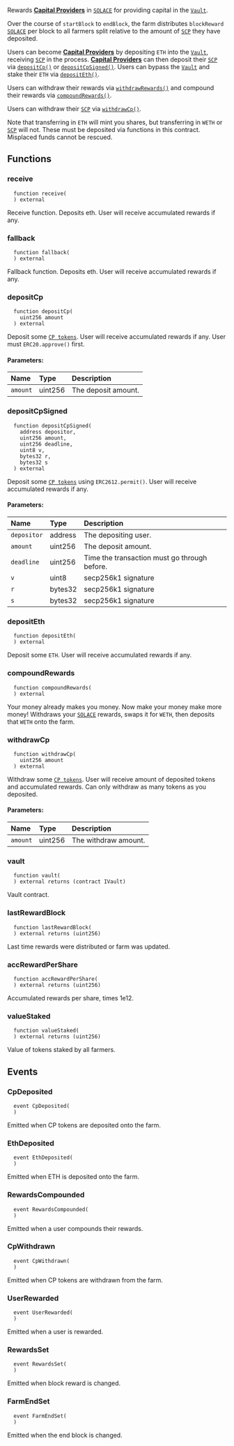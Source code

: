 Rewards [**Capital Providers**](/docs/user-docs/Capital%20Providers) in [`SOLACE`](../SOLACE) for providing capital in the [`Vault`](../Vault).

Over the course of `startBlock` to `endBlock`, the farm distributes `blockReward` [`SOLACE`](../SOLACE) per block to all farmers split relative to the amount of [`SCP`](../Vault) they have deposited.

Users can become [**Capital Providers**](/docs/user-docs/Capital%20Providers) by depositing `ETH` into the [`Vault`](../Vault), receiving [`SCP`](../Vault) in the process. [**Capital Providers**](/docs/user-docs/Capital%20Providers) can then deposit their [`SCP`](../Vault) via [`depositCp()`](#depositcp) or [`depositCpSigned()`](#depositcpsigned). Users can bypass the [`Vault`](../Vault) and stake their `ETH` via [`depositEth()`](#depositeth).

Users can withdraw their rewards via [`withdrawRewards()`](#withdrawrewards) and compound their rewards via [`compoundRewards()`](#compoundrewards).

Users can withdraw their [`SCP`](../Vault) via [`withdrawCp()`](#withdrawcp).

Note that transferring in `ETH` will mint you shares, but transferring in `WETH` or [`SCP`](../Vault) will not. These must be deposited via functions in this contract. Misplaced funds cannot be rescued.


## Functions
### receive
```solidity
  function receive(
  ) external
```
Receive function. Deposits eth. User will receive accumulated rewards if any.



### fallback
```solidity
  function fallback(
  ) external
```
Fallback function. Deposits eth. User will receive accumulated rewards if any.



### depositCp
```solidity
  function depositCp(
    uint256 amount
  ) external
```
Deposit some [`CP tokens`](../Vault).
User will receive accumulated rewards if any.
User must `ERC20.approve()` first.


#### Parameters:
| Name | Type | Description                                                          |
| :--- | :--- | :------------------------------------------------------------------- |
|`amount` | uint256 | The deposit amount.

### depositCpSigned
```solidity
  function depositCpSigned(
    address depositor,
    uint256 amount,
    uint256 deadline,
    uint8 v,
    bytes32 r,
    bytes32 s
  ) external
```
Deposit some [`CP tokens`](../Vault) using `ERC2612.permit()`.
User will receive accumulated rewards if any.


#### Parameters:
| Name | Type | Description                                                          |
| :--- | :--- | :------------------------------------------------------------------- |
|`depositor` | address | The depositing user.
|`amount` | uint256 | The deposit amount.
|`deadline` | uint256 | Time the transaction must go through before.
|`v` | uint8 | secp256k1 signature
|`r` | bytes32 | secp256k1 signature
|`s` | bytes32 | secp256k1 signature

### depositEth
```solidity
  function depositEth(
  ) external
```
Deposit some `ETH`.
User will receive accumulated rewards if any.



### compoundRewards
```solidity
  function compoundRewards(
  ) external
```
Your money already makes you money. Now make your money make more money!
Withdraws your [`SOLACE`](../SOLACE) rewards, swaps it for `WETH`, then deposits that `WETH` onto the farm.



### withdrawCp
```solidity
  function withdrawCp(
    uint256 amount
  ) external
```
Withdraw some [`CP tokens`](../Vault).
User will receive amount of deposited tokens and accumulated rewards.
Can only withdraw as many tokens as you deposited.


#### Parameters:
| Name | Type | Description                                                          |
| :--- | :--- | :------------------------------------------------------------------- |
|`amount` | uint256 | The withdraw amount.

### vault
```solidity
  function vault(
  ) external returns (contract IVault)
```
Vault contract.



### lastRewardBlock
```solidity
  function lastRewardBlock(
  ) external returns (uint256)
```
Last time rewards were distributed or farm was updated.



### accRewardPerShare
```solidity
  function accRewardPerShare(
  ) external returns (uint256)
```
Accumulated rewards per share, times 1e12.



### valueStaked
```solidity
  function valueStaked(
  ) external returns (uint256)
```
Value of tokens staked by all farmers.



## Events
### CpDeposited
```solidity
  event CpDeposited(
  )
```
Emitted when CP tokens are deposited onto the farm.


### EthDeposited
```solidity
  event EthDeposited(
  )
```
Emitted when ETH is deposited onto the farm.


### RewardsCompounded
```solidity
  event RewardsCompounded(
  )
```
Emitted when a user compounds their rewards.


### CpWithdrawn
```solidity
  event CpWithdrawn(
  )
```
Emitted when CP tokens are withdrawn from the farm.


### UserRewarded
```solidity
  event UserRewarded(
  )
```
Emitted when a user is rewarded.


### RewardsSet
```solidity
  event RewardsSet(
  )
```
Emitted when block reward is changed.


### FarmEndSet
```solidity
  event FarmEndSet(
  )
```
Emitted when the end block is changed.


